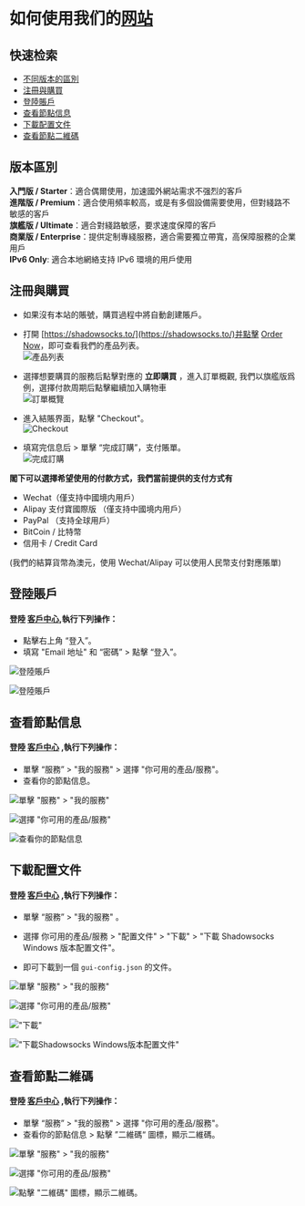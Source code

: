 # 如何使用我们的[网站](https://portal.shadowsocks.to)

## 快速检索
* [不同版本的區別](#版本區別)
* [注冊與購買](#注冊與購買)
* [登陸賬戶](#登陸賬戶)
* [查看節點信息](#查看節點信息)
* [下載配置文件](#下載配置文件)
* [查看節點二維碼](#查看節點二維碼)


## 版本區別
**入門版 / Starter**：適合偶爾使用，加速國外網站需求不强烈的客戶  
**進階版 / Premium**：適合使用頻率較高，或是有多個設備需要使用，但對綫路不敏感的客戶  
**旗艦版 / Ultimate**：適合對綫路敏感，要求速度保障的客戶  
**商業版 / Enterprise**：提供定制專綫服務，適合需要獨立帶寬，高保障服務的企業用戶  
**IPv6 Only**: 適合本地網絡支持 IPv6 環境的用戶使用  

## 注冊與購買

* 如果沒有本站的賬號，購買過程中將自動創建賬戶。
* 打開 [https://shadowsocks.to/](https://shadowsocks.to/)并點擊 [Order Now](https://portal.shadowsocks.to/link.php?id=5)，即可查看我們的產品列表。  
![產品列表](files/images/int-product-list.png)

* 選擇想要購買的服務后點擊對應的 **立即購買** ，進入訂單概觀, 我們以旗艦版爲例，選擇付款周期后點擊繼續加入購物車   
![訂單概覽](files/images/int-invoice-preview.png)  

* 進入結賬界面，點擊 "Checkout"。   
![Checkout](files/images/int-checkout.png)

* 填寫完信息后 > 單擊 “完成訂購”，支付賬單。    
![完成訂購](files/images/int-compelte-order.png)  

**閣下可以選擇希望使用的付款方式，我們當前提供的支付方式有**

- Wechat（僅支持中國境内用戶）
- Alipay 支付寶國際版 （僅支持中國境内用戶）
- PayPal （支持全球用戶）
- BitCoin / 比特幣
- 信用卡 / Credit Card  

(我們的結算貨幣為澳元，使用 Wechat/Alipay 可以使用人民幣支付對應賬單)

## 登陸賬戶
#### 登陸 [客戶中心](https://portal.shadowsocks.to),執行下列操作：

* 點擊右上角 “登入”。  
* 填寫 "Email 地址" 和 “密碼” > 點擊 “登入”。  

![登陸賬戶](files/images/int-portal-index.png)  

![登陸賬戶](files/images/int-portal-login.png)

## 查看節點信息
#### 登陸 [客戶中心](https://portal.shadowsocks.to) ,執行下列操作：  

- 單擊 “服務” > "我的服務" > 選擇 "你可用的產品/服務"。
- 查看你的節點信息。

![單擊 "服務" > "我的服務"](files/images/int-portal-myservices.png)  

![選擇 "你可用的產品/服務"](files/images/int-portal-servicespage.png)  

![查看你的節點信息](files/images/int-portal-productdetail.png)  

## 下載配置文件

#### 登陸 [客戶中心](https://portal.shadowsocks.to) ,執行下列操作：

- 單擊 “服務” > "我的服務" 。

- 選擇 你可用的產品/服務 > "配置文件" > "下載" > "下載 Shadowsocks Windows 版本配置文件"。

- 即可下載到一個 `gui-config.json` 的文件。

![單擊 "服務" > "我的服務"](files/images/int-portal-myservices.png)  

![選擇 "你可用的產品/服務"](files/images/int-portal-servicespage.png)  

!["下載"](files/images/int-portal-dlconfig.png)

!["下載Shadowsocks Windows版本配置文件"](files/images/int-portal-dlconfig2.png)

## 查看節點二維碼

#### 登陸 [客戶中心](https://portal.shadowsocks.to) ,執行下列操作：

- 單擊 “服務” > "我的服務" > 選擇 "你可用的產品/服務"。
- 查看你的節點信息 > 點擊 ”二維碼“ 圖標，顯示二維碼。

![單擊 "服務" > "我的服務"](files/images/int-portal-myservices.png)  

![選擇 "你可用的產品/服務"](files/images/int-portal-servicespage.png)  

![點擊 "二維碼" 圖標，顯示二維碼。 ](files/images/int-portal-qrcode.png)
